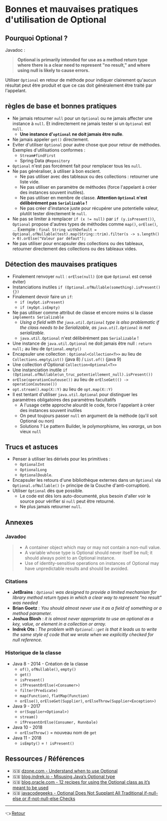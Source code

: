 # Bonnes et mauvaises pratiques d'utilisation de Optional

## Pourquoi Optional ?

Javadoc :

> **Optional is primarily intended for use as a method return type where there is a clear need to represent "no result," and where using null is likely to cause errors.**

Utiliser `Optional` en retour de méthode pour indiquer clairement qu'aucun résultat peut être produit et que ce cas doit généralement être traité par l'appelant.

## règles de base et bonnes pratiques

* Ne jamais retourner `null` pour un `Optional` ou ne jamais affecter une instance à `null`. Et indirectement ne jamais tester si un `Optional` est `null`.
  * **Une instance d'`optional` ne doit jamais être nulle**.
* Ne jamais appeler `get()` directement.
* Eviter d'utiliser `Optional` pour autre chose que pour retour de méthodes. Exemples d'utilisations conformes :
  * `Stream#findFirst`
  * Spring Data `@Repository`
* `Optional` n'est pas forcément fait pour remplacer tous les `null`.
* Ne pas généraliser, à utiliser à bon escient.
  * Ne pas utiliser avec des tableaux ou des collections : retourner une liste vide.
  * Ne pas utiliser en paramètre de méthodes (force l'appelant à créer des instances souvent inutiles).
  * Ne pas utiliser en membre de classe. **Attention `Optional` n'est délibérément pas `Serializable` !**
  * Ne pas créer d'instance juste pour récupérer une potentielle valeur, plutôt tester directement le `null`.
* Ne pas se limiter à remplacer `if (x != null)` par `if (y.isPresent())`, `Optional` propose d'autres types de méthodes comme `map()`, `orElse()`, ... Exemple : `final String withDefault = Optional.ofNullable(test).map(String::trim).filter(s -> s.length() > 0).orElse("Valeur par défaut");`
* Ne pas utiliser pour encapsuler des collections ou des tableaux, retourner directement des collections ou des tableaux vides.

## Détection des mauvaises pratiques

* Finalement renvoyer `null` : `orElse(null)` (ce que `Optional` est censé éviter)
* Instanciations inutiles `if (Optional.ofNullable(something).isPresent() {})`
* Finalement devoir faire un `if`:
  * `if (myOpt.isPresent)`
  * `if (myOpt.isEmpty)`
* Ne pas utiliser comme attribut de classe et encore moins si la classe `implements Serializable`
  * _Using a field with the `java.util.Optional` type is also problematic if the class needs to be Serializable, as `java.util.Optional` is not serializable._
  * `java.util.Optional` n'est délibérément pas `Serializable` !
* Une instance de `java.util.Optional` ne doit jamais être null : `return null;` au lieu de `Optional.empty()`
* Encapsuler une collection : `Optional<Collection<T>>` au lieu de `Collections.emptyList()` (java 8) / `List.of()` (java 9)
* Une collection d'Optional `Collection<Optional<T>>`
* Une instanciation inutile `if (Optional.ofNullable(un_truc_potentiellement_null).isPresent())`
* `orElse(operationCouteuse())` au lieu de `orElseGet(() -> operationCouteuse())`
* `opt.stream().map(X::Y)` au lieu de `opt.map(X::Y)`
* Il est tentant d'utiliser `java.util.Optional` pour distinguer les paramètres obligatoires des paramètres facultatifs
  * A l'usage cette approche alourdit le code, force l'appelant à créer des instances souvent inutiles
  * On peut toujours passer `null` en argument de la méthode (qu'il soit Optional ou non)
  * Solutions ? Le pattern Builder, le polymorphisme, les _varargs_, un bon vieux `null`

## Trucs et astuces

* Penser à utiliser les dérivés pour les primitives :
  * `OptionalInt`
  * `OptionalLong`
  * `OptionalDouble`.
* Encapsuler les retours d'une bibliothèque externes dans un `Optional` via `Optional.ofNullable()` (= principe de la Couche d'anti-corruption).
* Utiliser `Optional` dès que possible.
  * Le code est dès lors auto-documenté, plus besoin d'aller voir le source pour vérifier si `null` peut être retourné.
  * Ne plus jamais retourner `null`.

## Annexes

### Javadoc

> * A container object which may or may not contain a non-null value.
> * A variable whose type is Optional should never itself be null; it should always point to an Optional instance.
> * Use of identity-sensitive operations on instances of Optional may have unpredictable results and should be avoided.

### Citations

* **JetBrains** : _`Optional` was designed to provide a limited mechanism for library method return types in which a clear way to represent "no result" was needed_
* **Brian Goetz** : _You should almost never use it as a field of something or a method parameter._
* **Joshua Blosh** : _it is almost never appropriate to use an optional as a key, value, or element in a collection or array._
* **Indrek Ots** : _The problem with `Optional::get` is that it leads us to write the same style of code that we wrote when we explicitly checked for null reference._

### Historique de la classe

* Java 8 - 2014 - Création de la classe
  * `of()`, `ofNullable()`, `empty()`
  * `get()`
  * `isPresent()`
  * `ifPresentOrElse(<Consumer>)`
  * `filter(Predicate)`
  * `map(Function)`, `flatMap(Function)`
  * `orElse()`, `orElseGet(Supplier)`, `orElseThrow(Supplier<Exception>)`
* Java 9 - 2017
  * `or(Supplier<Optional>)`
  * `stream()`
  * `ifPresentOrElse(Consumer, Runnbale)`
* Java 10 - 2018
  * `orElseThrow()` = nouveau nom de `get`
* Java 11 - 2018
  * `isEmpty()` = `! isPresent()`

## Ressources / Références

* :gb: [dzone.com - Understand when to use Optional](https://dzone.com/refcardz/java-api-best-practices?chapter=14#section-14)
* :gb: [blog.indrek.io - Misusing Java’s Optional type](https://blog.indrek.io/articles/misusing-java-optional/)
* :gb: [blog.oracle.com - 12 recipes for using the Optional class as it’s meant to be used](https://blogs.oracle.com/javamagazine/post/12-recipes-for-using-the-optional-class-as-its-meant-to-be-used)
* :gb: [javacodegeeks - Optional Does Not Supplant All Traditional if-null-else or if-not-null-else Checks](https://www.javacodegeeks.com/2021/09/javas-optional-does-not-supplant-all-traditional-if-null-else-or-if-not-null-else-checks.html)

---
:point_left: [Retour](../README.md)

